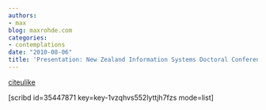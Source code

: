 ```yaml
---
authors:
- max
blog: maxrohde.com
categories:
- contemplations
date: "2010-08-06"
title: 'Presentation: New Zealand Information Systems Doctoral Conference 2010'
---
```


[citeulike](http://www.citeulike.org/user/mxro/article/7540570)

\[scribd id=35447871 key=key-1vzqhvs552lyttjh7fzs mode=list\]
